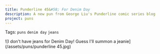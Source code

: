 ```yaml
---
title: Punderline 45&#58; For Denim Day
description: A new pun from George Liu's Punderline comic series blog
project: puns
---
```

Tags: `puns` `denim day` `jeans`

![I don't have jeans for Denim Day! Guess I'll summon a jeanie](/assets/puns/punderline 45.jpg)
